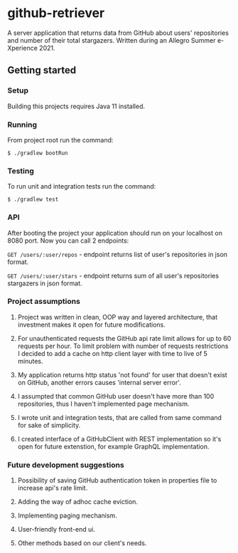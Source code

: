 # github-retriever

A server application that returns data from GitHub about users' repositories and number of their total stargazers. Written during an Allegro Summer e-Xperience 2021.

## Getting started

### Setup
Building this projects requires Java 11 installed. 

### Running

From project root run the command:


```
$ ./gradlew bootRun
```

### Testing

To run unit and integration tests run the command:


```
$ ./gradlew test
```

### API

After booting the project your application should run on your localhost on 8080 port. Now you can call 2 endpoints:

`GET /users/:user/repos` - endpoint returns list of user's repositories in json format.

`GET /users/:user/stars` - endpoint returns sum of all user's repositories stargazers in json format.


### Project assumptions

1. Project was written in clean, OOP way and layered architecture, that investment makes it open for future modifications. 

1. For unauthenticated requests the GitHub api rate limit allows for up to 60 requests per hour. To limit problem with number of requests restrictions I decided to add a cache on http client layer with time to live of 5 minutes.

1. My application returns http status 'not found' for user that doesn't exist on GitHub, another errors causes 'internal server error'.

1. I assumpted that common GitHub user doesn't have more than 100 repositories, thus I haven't implemented page mechanism.

1. I wrote unit and integration tests, that are called from same command for sake of simplicity.

1. I created interface of a GitHubClient with REST implementation so it's open for future extenstion, for example GraphQL implementation.


### Future development suggestions

1. Possibility of saving GitHub authentication token in properties file to increase api's rate limit. 

1. Adding the way of adhoc cache eviction. 

1. Implementing paging mechanism.

1. User-friendly front-end ui.

1. Other methods based on our client's needs.


